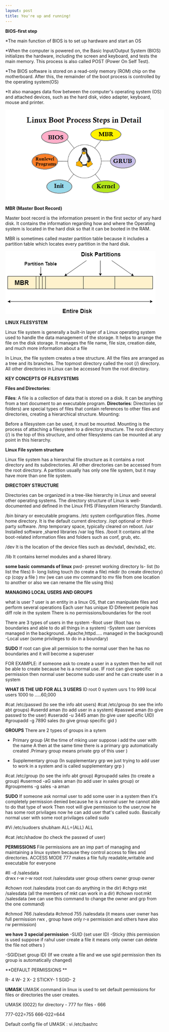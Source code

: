```yaml
---
layout: post
title: You're up and running!
---
```


**BIOS-first step**

*The main function of BIOS is to set up hardware and start an OS

*When the computer is powered on, the Basic Input/Output System (BIOS) initializes the hardware,         including the screen and keyboard, and tests the main memory. This process is also called POST (Power On Self Test).

*The BIOS software is stored on a read-only memory (ROM) chip on the motherboard. After this, the remainder of the boot process is controlled by the operating system(OS)

*It also manages data flow between the computer's operating system (OS) and attached devices, such as the hard disk, video adapter, keyboard, mouse and printer.

 ![](../images/linux-boot-process-step-by-step-explained2.png)

**MBR (Master Boot Record)**

Master boot record is the information present in the first sector of any hard disk. It contains the information regarding how and where the Operating system is located in the hard disk so that it can be booted in the RAM.

MBR is sometimes called master partition table because it includes a partition table which locates every partition in the hard disk.

![](../images/os-master-boot-record.png)


**LINUX FILESYSTEM**

Linux file system is generally a built-in layer of a Linux operating system used to handle the data management of the storage. It helps to arrange the file on the disk storage. It manages the file name, file size, creation date, and much more information about a file

In Linux, the file system creates a tree structure. All the files are arranged as a tree and its branches. The topmost directory called the root (/) directory. All other directories in Linux can be accessed from the root directory.

**KEY CONCEPTS OF FILESYSTEMS**

**Files and Directories**:

**Files**: A file is a collection of data that is stored on a disk. It can be anything from a text document to an executable program.
**Directories**: Directories (or folders) are special types of files that contain references to other files and directories, creating a hierarchical structure.
Mounting:

Before a filesystem can be used, it must be mounted. Mounting is the process of attaching a filesystem to a directory structure. The root directory (/) is the top of this structure, and other filesystems can be mounted at any point in this hierarchy.

**Linux File system structure**

Linux file system has a hierarchal file structure as it contains a root directory and its subdirectories. All other directories can be accessed from the root directory. A partition usually has only one file system, but it may have more than one file system.

**DIRECTORY STRUCTURE**

Directories can be organized in a tree-like hierarchy in Linux and several other operating systems.
The directory structure of Linux is well-documented and defined in the Linux FHS (Filesystem Hierarchy Standard). 


/bin	 binary or executable programs.
/etc	system configuration files.
/home	home directory. It is the default current directory.
/opt	optional or third-party software.
/tmp	temporary space, typically cleared on reboot.
/usr	 Installed software ,shared libraries
/var 	log files.
/boot	It contains all the boot-related information files and folders such as conf, grub, etc.

/dev	It is the location of the device files such as dev/sda1, dev/sda2, etc.

/lib	It contains kernel modules and a shared library.

**some basic commands of linux**
pwd- presnet working directory
ls- list (to list the files)
ll- long listing
touch (to create a file)
mkdir (to create directory)
cp (copy a file )
mv (we can use mv command to mv file from one location to another or also we can rename the file using this)

**MANAGING LOCAL USERS AND GROUPS**

what is user ?
user is an entity in a linux OS, that can manipulate files and perform several operations 
Each user has unique ID 
Difeerent people has diff role in the system
There is no permissions/boundaries for the root

There are 3 types of users in the system
-Root user (Root has no boundaries and able to do all things in a system)
-System user (services managed in the background...Apache,httpd..... managed in the background)
-Local user (some privileges to do in a boundary)

**SUDO**
  If root can give all permision to the normal user then he has no boundaries and it will become a superuser

FOR EXAMPLE:
 if someone ask to create a user in a system then he will not be able to create because he is a normal use. IF root can give specific permission then normal user become sudo user and he can create user in a system  

 **WHAT IS THE UID FOR ALL 3 USERS**
                 ID
    root          0
    system usrs  1 to 999
    local users  1000 to .....60,000

#cat /etc/passwd (to see the info abt users)
#cat /etc/group (to see the info abt groups)
#userdd aman (to add user in a system)
#passwd aman (to give passwd to the user) 
#useradd -u 3445 aman (to give user specific UID)
#groupadd -g 7890 sales (to give group specific gid )

**GROUPS** 
 There are 2 types of groups in a sytem
- Primary group (At the time of mking user suppose i add the user with the name A then at the same time there is a primary grp automatically created .Primary group means private grp of this user )

- Supplementary group (In supplementary grp we just trying to add user to work in a system and is called supplementary grp )

#cat /etc/group (to see the info abt group)
#groupadd sales (to create a group)
#usermod -aG sales aman (to add user in sales group)
             or
#groupmems -g sales -a aman 

**SUDO**
If someone ask normal user to add some user in a system then it's completely permission denied because he is a normal user he cannot able to do that type of work 
    Then root will give permission to the user,now he has some root privilages now he can add user that's called sudo.
Basically normal user with some root privilages called sudo

#Vi /etc/sudoers
shubham ALL=(ALL) ALL

#cat /etc/shadow (to check the passwd of user)

**PERMISSIONS**
File permissions are an imp part of managing and maintaining a linux system because they control access to files and directories.
ACCESS MODE 777 makes a file fully readable,writable and executable for everyone

#ll -d /salesdata  
drwx   r-w     r-w          root  root            /salesdata
user   group  others        owner group
owner

#chown root /salesdata (root can do anything in the dir)
#chgrp mkt /salesdata (all the members of mkt can work in a dir)
#chown root:mkt /salesdata (we can use this command to change the owner and grp from the one command)

#chmod 766 /salesdata
#chmod 755 /salesdata (it means user owner has full permission rwx , group have only r-x permission and others have also rw permission)

**we have 3 special permission** 
-SUID (set user ID) 
-Sticky (this permission is used suppose if rahul user create a file it means only owner can delete the file not others )

-SGID(set group ID) (If we create a file and we use sgid permission then its group is automatically changed)

**DEFAULT PERMISSIONS **

R- 4
W- 2
X- 2
STICKY- 1
SGID-  2

**UMASK**
UMASK command in linux is used to set default permissions for files or directories the user creates.

UMASK (0022)
for directory - 777
for files - 666
 
777-022=755
666-022=644

Default config file of UMASK :  vi /etc/bashrc


